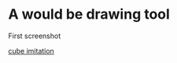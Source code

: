 A would be drawing tool
=======================

First screenshot

[cube imitation](https://dl.dropboxusercontent.com/u/31042440/canvas/cube-imitation.png)
